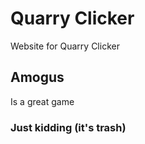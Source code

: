# Quarry Clicker

Website for Quarry Clicker

## Amogus

Is a great game

### Just kidding (it's trash)
